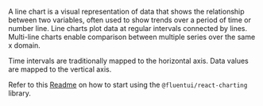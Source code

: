 A line chart is a visual representation of data that shows the relationship between two variables, often used to show trends over a period of time or number line. Line charts plot data at regular intervals connected by lines. Multi-line charts enable comparison between multiple series over the same x domain.

Time intervals are traditionally mapped to the horizontal axis. Data values are mapped to the vertical axis.

Refer to this [Readme](https://github.com/microsoft/fluentui/blob/master/packages/charts/react-charting/README.md) on how to start using the `@fluentui/react-charting` library.
